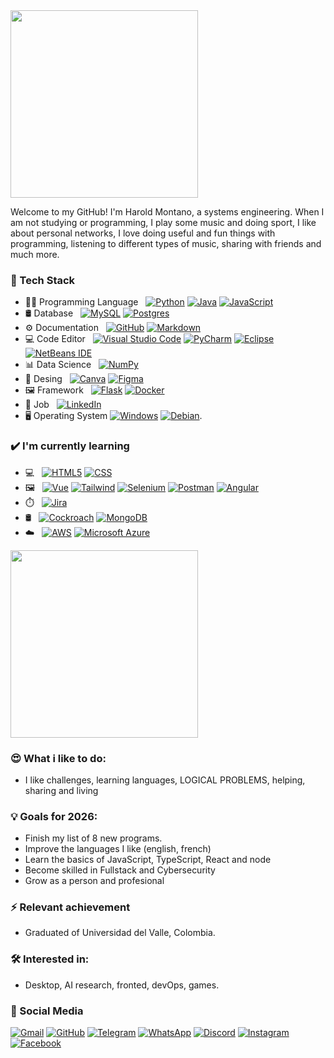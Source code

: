 
<a href="[https://github.com/HaroldMontanoHurtado](https://github.com/HaroldMontanoHurtado)">
  <img height="300em" src="https://github-profile-summary-cards.vercel.app/api/cards/profile-details?username=HaroldMontanoHurtado" />
</a>

Welcome to my GitHub! I'm Harold Montano, a systems engineering. When I am not studying or programming, I play some music and doing sport, I like about personal networks, I love doing useful and fun things with programming, listening to different types of music, sharing with friends and much more.

### 🧠 Tech Stack
- 🧑‍💻 Programming Language &nbsp;
  [![Python](https://img.shields.io/badge/Python-FFD43B?style=for-the-badge&logo=python&logoColor=blue)](#)
  [![Java](https://img.shields.io/badge/-Java-333333?style=flat&logo=Java&logoColor=007396)](#)
  [![JavaScript](https://img.shields.io/badge/JavaScript-323330?style=for-the-badge&logo=javascript&logoColor=F7DF1E)](#)
- 🛢 Database &nbsp;
  [![MySQL](https://img.shields.io/badge/MySQL-005C84?style=for-the-badge&logo=mysql&logoColor=white)](#)
  [![Postgres](https://img.shields.io/badge/PostgreSQL-316192?style=for-the-badge&logo=postgresql&logoColor=white)](#)
- ⚙️ Documentation &nbsp;
  [![GitHub](https://img.shields.io/badge/GitHub-100000?style=for-the-badge&logo=github&logoColor=white)](#)
  [![Markdown](https://img.shields.io/badge/Markdown-000000?style=for-the-badge&logo=markdown&logoColor=white)](#)
- 💻 Code Editor &nbsp;
  [![Visual Studio Code](https://img.shields.io/badge/Visual_Studio_Code-0078D4?style=for-the-badge&logo=visual%20studio%20code&logoColor=white)](#)
  [![PyCharm](https://img.shields.io/badge/PyCharm-000000.svg?&style=for-the-badge&logo=PyCharm&logoColor=white)](#)
  [![Eclipse](https://img.shields.io/badge/Eclipse-2C2255?style=for-the-badge&logo=eclipse&logoColor=white)](#)
  [![NetBeans IDE](https://img.shields.io/badge/NetBeans%20IDE-1B6AC6.svg?logo=apache-netbeans-ide&logoColor=white)](#)
- 📊 Data Science &nbsp;
  [![NumPy](https://img.shields.io/badge/Numpy-777BB4?style=for-the-badge&logo=numpy&logoColor=white)](#)
- 🎨 Desing &nbsp;
  [![Canva](https://img.shields.io/badge/Canva-%2300C4CC.svg?&style=for-the-badge&logo=Canva&logoColor=white)](#)
  [![Figma](https://img.shields.io/badge/Figma-F24E1E?style=for-the-badge&logo=figma&logoColor=white)](#)
- 🖼️ Framework &nbsp;
  [![Flask](https://img.shields.io/badge/Flask-000000?style=for-the-badge&logo=flask&logoColor=white)](#)
  [![Docker](https://img.shields.io/badge/Docker-2CA5E0?style=for-the-badge&logo=docker&logoColor=white)](#)
- 💼 Job &nbsp;
  [![LinkedIn](https://custom-icon-badges.demolab.com/badge/LinkedIn-0A66C2?logo=linkedin-white&logoColor=fff)](#)
- 🖥️ Operating System
  [![Windows](https://custom-icon-badges.demolab.com/badge/Windows-0078D6?logo=windows11&logoColor=white)](#)
  [![Debian](https://img.shields.io/badge/Debian-A81D33?logo=debian&logoColor=fff)](#).

### ✔️ I'm currently learning
- 💻 &nbsp;
  [![HTML5](https://img.shields.io/badge/HTML5-E34F26?style=for-the-badge&logo=html5&logoColor=white)](#)
  [![CSS](https://img.shields.io/badge/CSS3-1572B6?style=for-the-badge&logo=css3&logoColor=white)](#)
- 🖼️ &nbsp;
  [![Vue](https://img.shields.io/badge/Vue%20js-35495E?style=for-the-badge&logo=vuedotjs&logoColor=4FC08D)](#)
  [![Tailwind](https://img.shields.io/badge/Tailwind_CSS-38B2AC?style=for-the-badge&logo=tailwind-css&logoColor=white)](#)
  [![Selenium](https://img.shields.io/badge/Selenium-43B02A?style=for-the-badge&logo=Selenium&logoColor=white)](#)
  [![Postman](https://img.shields.io/badge/Postman-FF6C37?style=for-the-badge&logo=Postman&logoColor=white)](#)
  [![Angular](https://img.shields.io/badge/angular-%23DD0031.svg?style=for-the-badge&logo=angular&logoColor=white)](#)
- ⏱️ &nbsp;
  [![Jira](	https://img.shields.io/badge/Jira-0052CC?style=for-the-badge&logo=Jira&logoColor=white)](#)
- 🛢 &nbsp;
  [![Cockroach](https://img.shields.io/badge/Cockroach%20Labs-6933FF?style=for-the-badge&logo=Cockroach%20Labs&logoColor=white)](#)
  [![MongoDB](https://img.shields.io/badge/-MongoDB-333333?style=flat&logo=mongodb)](#)
- ☁️ &nbsp;
  [![AWS](https://custom-icon-badges.demolab.com/badge/AWS-%23FF9900.svg?logo=aws&logoColor=white)](#)
  [![Microsoft Azure](https://custom-icon-badges.demolab.com/badge/Microsoft%20Azure-0089D6?logo=msazure&logoColor=white)](#)

<a href="[https://github.com/HaroldMontanoHurtado](https://github.com/HaroldMontanoHurtado)">
  <img height="300em" src="https://github-readme-stats.vercel.app/api/top-langs/?username=HaroldMontanoHurtado&theme=buefy&layout=compact&langs_count=12" />
</a>

### 😍 What i like to do:
- I like challenges, learning languages, LOGICAL PROBLEMS, helping, sharing and living

### 💡 Goals for 2026:
- Finish my list of 8 new programs.
- Improve the languages I like (english, french)
- Learn the basics of JavaScript, TypeScript, React and node
- Become skilled in Fullstack and Cybersecurity
- Grow as a person and profesional

### ⚡ Relevant achievement
- Graduated of Universidad del Valle, Colombia.

### 🛠 Interested in:
- Desktop, AI research, fronted, devOps, games.

### 📱 Social Media
  [![Gmail](https://img.shields.io/badge/Gmail-D14836?logo=gmail&logoColor=white)](#)
  [![GitHub](https://img.shields.io/badge/GitHub-%23121011.svg?logo=github&logoColor=white)](#)
  [![Telegram](https://img.shields.io/badge/Telegram-2CA5E0?logo=telegram&logoColor=white)](#)
  [![WhatsApp](https://img.shields.io/badge/WhatsApp-25D366?logo=whatsapp&logoColor=white)](#)
  [![Discord](https://img.shields.io/badge/Discord-%235865F2.svg?&logo=discord&logoColor=white)](#)
  [![Instagram](https://img.shields.io/badge/Instagram-%23E4405F.svg?logo=Instagram&logoColor=white)](#)
  [![Facebook](https://img.shields.io/badge/Facebook-%231877F2.svg?logo=Facebook&logoColor=white)](#)

<br/>



<br/>
